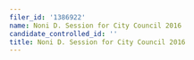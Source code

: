 ```yaml
---
filer_id: '1386922'
name: Noni D. Session for City Council 2016
candidate_controlled_id: ''
title: Noni D. Session for City Council 2016
---
```

